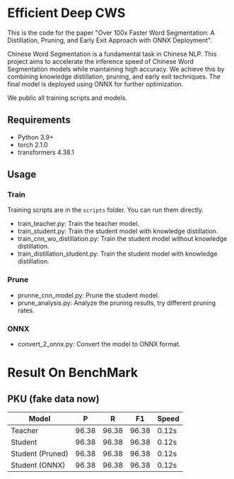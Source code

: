 # Efficient Deep CWS 

This is the code for the paper "Over 100x Faster Word Segmentation: A Distillation, Pruning, and
Early Exit Approach with ONNX Deployment".

Chinese Word Segmentation is a fundamental task in Chinese NLP. This project aims to accelerate the inference speed of Chinese Word Segmentation models while maintaining high accuracy. We achieve this by combining knowledge distillation, pruning, and early exit techniques. The final model is deployed using ONNX for further optimization.

We public all training scripts and models.

## Requirements

- Python 3.9+
- torch 2.1.0
- transformers 4.38.1

## Usage

### Train
Training scripts are in the `scripts` folder. You can run them directly.

- train_teacher.py: Train the teacher model.
- train_student.py: Train the student model with knowledge distillation.
- train_cnn_wo_distillation.py: Train the student model without knowledge distillation.
- train_distillation_student.py: Train the student model with knowledge distillation.

### Prune
- prunne_cnn_model.py: Prune the student model.
- prune_analysis.py: Analyze the pruning results, try different pruning rates.

### ONNX
- convert_2_onnx.py: Convert the model to ONNX format.

# Result On BenchMark

## PKU (fake data now)

| Model | P | R | F1 | Speed |
| --- | --- | --- | --- | --- |
| Teacher | 96.38 | 96.38 | 96.38 | 0.12s |
| Student | 96.38 | 96.38 | 96.38 | 0.12s |
| Student (Pruned) | 96.38 | 96.38 | 96.38 | 0.12s |
| Student (ONNX) | 96.38 | 96.38 | 96.38 | 0.12s |
